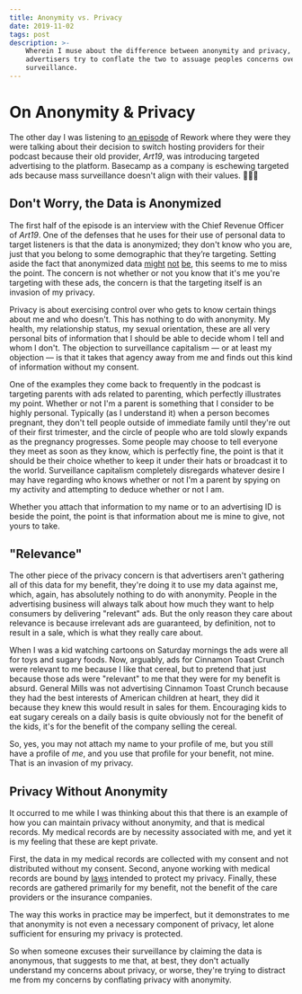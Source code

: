 ```yaml
---
title: Anonymity vs. Privacy
date: 2019-11-02
tags: post
description: >-
    Wherein I muse about the difference between anonymity and privacy, and how
    advertisers try to conflate the two to assuage peoples concerns over
    surveillance.
---
```


# On Anonymity & Privacy

The other day I was listening to [an episode][1] of Rework where they were
they were talking about their decision to switch hosting providers for their
podcast because their old provider, _Art19_, was introducing targeted
advertising to the platform. Basecamp as a company is eschewing targeted
ads because mass surveillance doesn't align with their values. 👏👏👏

## Don't Worry, the Data is Anonymized

The first half of the episode is an interview with the Chief Revenue Officer
of _Art19_. One of the defenses that he uses for their use of personal data to
target listeners is that the data is anonymized; they don't know who you are,
just that you belong to some demographic that they’re targeting. Setting aside
the fact that anonymized data [might][2] [not][3] [be][4], this seems to me to
miss the point. The concern is not whether or not you know that it's me you're
targeting with these ads, the concern is that the targeting itself is an
invasion of my privacy.

Privacy is about exercising control over who gets to know certain things about
me and who doesn't. This has nothing to do with anonymity. My health, my
relationship status, my sexual orientation, these are all very personal bits
of information that I should be able to decide whom I tell and whom I don't.
The objection to surveillance capitalism — or at least my objection — is that
it takes that agency away from me and finds out this kind of information
without my consent.

One of the examples they come back to frequently in the podcast is targeting
parents with ads related to parenting, which perfectly illustrates my point.
Whether or not I'm a parent is something that I consider to be highly
personal. Typically (as I understand it) when a person becomes pregnant, they
don't tell people outside of immediate family until they're out of their first
trimester, and the circle of people who are told slowly expands as the
pregnancy progresses.  Some people may choose to tell everyone they meet as
soon as they know, which is perfectly fine, the point is that it should be
their choice whether to keep it under their hats or broadcast it to the world.
Surveillance capitalism completely disregards whatever desire I may have
regarding who knows whether or not I'm a parent by spying on my activity and
attempting to deduce whether or not I am.

Whether you attach that information to my name or to an advertising ID is
beside the point, the point is that information about me is mine to give, not
yours to take.

## "Relevance"

The other piece of the privacy concern is that advertisers aren't gathering
all of this data for my benefit, they're doing it to use my data against me,
which, again, has absolutely nothing to do with anonymity. People in the
advertising business will always talk about how much they want to help
consumers by delivering "relevant" ads. But the only reason they care about
relevance is because irrelevant ads are guaranteed, by definition, not to
result in a sale, which is what they really care about.

When I was a kid watching cartoons on Saturday mornings the ads were all for
toys and sugary foods. Now, arguably, ads for Cinnamon Toast Crunch were
relevant to me because I like that cereal, but to pretend that just because
those ads were "relevant" to me that they were for my benefit is absurd.
General Mills was not advertising Cinnamon Toast Crunch because they had the
best interests of American children at heart, they did it because they knew
this would result in sales for them. Encouraging kids to eat sugary cereals on
a daily basis is quite obviously not for the benefit of the kids, it's for the
benefit of the company selling the cereal.

So, yes, you may not attach my name to your profile of me, but you still have
a profile of _me_, and you use that profile for your benefit, not mine. That
is an invasion of my privacy.

## Privacy Without Anonymity

It occurred to me while I was thinking about this that there is an example of
how you can maintain privacy without anonymity, and that is medical records.
My medical records are by necessity associated with me, and yet it is my
feeling that these are kept private.

First, the data in my medical records are collected with my consent and not
distributed without my consent. Second, anyone working with medical records
are bound by [laws][5] intended to protect my privacy. Finally, these records
are gathered primarily for my benefit, not the benefit of the care providers
or the insurance companies.

The way this works in practice may be imperfect, but it demonstrates to me
that anonymity is not even a necessary component of privacy, let alone
sufficient for ensuring my privacy is protected.

So when someone excuses their surveillance by claiming the data is anonymous,
that suggests to me that, at best, they don't actually understand my concerns
about privacy, or worse, they're trying to distract me from my concerns by
conflating privacy with anonymity.

[1]: https://rework.fm/a-hosty-retreat/
[2]: https://arstechnica.com/tech-policy/2009/09/your-secrets-live-online-in-databases-of-ruin/
[3]: https://arstechnica.com/tech-policy/2014/06/poorly-anonymized-logs-reveal-nyc-cab-drivers-detailed-whereabouts/
[4]: http://www.cs.utexas.edu/~shmat/shmat_oak08netflix.pdf
[5]: https://www.hhs.gov/hipaa/for-professionals/privacy/laws-regulations/index.html

